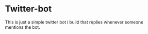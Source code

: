 # Twitter-bot
 This is just a simple twitter bot i build that replies whenever someone mentions the bot.
